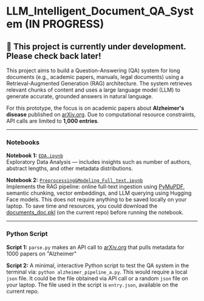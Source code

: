# LLM_Intelligent_Document_QA_System (IN PROGRESS)

## 🚧 This project is currently under development. Please check back later!


This project aims to build a Question-Answering (QA) system for long documents (e.g., academic papers, manuals, legal documents) using a Retrieval-Augmented Generation (RAG) architecture. The system retrieves relevant chunks of content and uses a large language model (LLM) to generate accurate, grounded answers in natural language.

For this prototype, the focus is on academic papers about **Alzheimer's disease** published on [arXiv.org](https://arxiv.org/). Due to computational resource constraints, API calls are limited to **1,000 entries**.

---

### Notebooks

**Notebook 1:** [`EDA.ipynb`](https://github.com/nazilagundogdu/LLM_Intelligent_Document_QA_System/blob/main/EDA.ipynb)  
Exploratory Data Analysis — includes insights such as number of authors, abstract lengths, and other metadata distributions.

**Notebook 2:** [`Preprocessing&Modeling_Full_text.ipynb`](Preprocessing&Modeling_Full_text.ipynb)  
Implements the RAG pipeline: online full-text ingestion using [PyMuPDF](https://pymupdf.readthedocs.io/en/latest/index.html), semantic chunking, vector embeddings, and LLM querying using Hugging Face models. This does not require anything to be saved locally on your laptop. To save time and resources, you could download the [documents_doc.pkl](documents_doc.pkl) (on the current repo) before running the notebook. 

---
### Python Script

**Script 1:** `parse.py` makes an API call to [arXiv.org](arXiv.org) that pulls metadata for 1000 papers on "Alzheimer"

**Script 2:** A minimal, interactive Python script to test the QA system in the terminal via: `python alzheimer_pipeline_a.py`. This would require a local `json` file. It could be the file obtained via API call or a random `json` file on your laptop. The file used in the script is `entry.json`, available on the current repo. 



